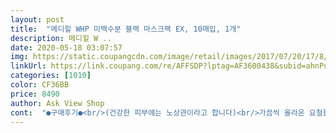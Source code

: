 ```yaml
---
layout: post 
title:  "메디힐 WHP 미백수분 블랙 마스크팩 EX, 10매입, 1개" 
description: 메디힐 W ..
date: 2020-05-18 03:07:57 
img: https://static.coupangcdn.com/image/retail/images/2017/07/20/17/8/1903775f-1ab4-4701-89e1-3deef49d41b9.jpg 
linkUrl: https://link.coupang.com/re/AFFSDP?lptag=AF3600438&subid=ahnPublicAsk&pageKey=27751721&itemId=107156175&vendorItemId=3206189330&traceid=V0-113-596673b7b6c52e81 
categories: [1010] 
color: CF36BB 
price: 8490 
author: Ask View Shop 
cont:  "●구매후기●<br/>(건강한 피부에는 노상관이라고 합니다)<br/>가끔씩 올라온 요철들이 이것을 사용해주면 금새 가라앉는 것 같아요.<br/><br/>그래서 엄청 신경쓰는 편인데, 1일1팩을 하던 중에 선물로 받아서 몇개 연달아 해보고<br/>그리고 오돌도돌 있었던 요철도 모두 들어갔었습니다.<br/><br/>근데 여기 성분중에 위험성분은 없지만,<br/>꿀피부는 물론, 정말 피부가 뽀얘졌어요.<br/><br/>민감한 피부에 지속적으로 사용시에 유발할 수 있다고 하여, 불안한 마음에 자주는 사용하지 않으려 합니다.<br/><br/>앞에 있는 판디올 성분이 이번년도 알레르기 유발 성분으로 선정되었다고 하더라구요.<br/><br/>저희 중1아이 피부 관리해줄려고 구매했어요.<br/> 피부가 까맣고 사춘기가 오면서 피부가 조금씩 변해가는 걸 느꼈어요.<br/> 그래서 미백수분으로 구매했는데 처음사용하고 다음날 확인해보니 확실히 아주 미세하지만효과를 봤어요.<br/>^^ 살짝 깨끗해지고 하얘진 느낌이 좀들었어요.<br/> 저희 신랑도 피부 좋아진 것 같다고 하구요.<br/> 한 번 써보고 무슨 효과를 보겠냐만은 그래도 저도 우리 신랑도 느꼈으면 효과 본 거겠죠?  다음에 다 쓰고 나면 또 구매할께요^^<br/>제가 엄청난 민감성이라 조금만 안맞으면 바로 지루성으로 변합니다.<br/><br/>제가 이거 3일 연속으로 사용했을때에는,<br/>주변에서도 피부좋다는 말 들었었구요.<br/><br/>지금은 37일 간격으로 사용중이에요.<br/><br/>트러블도 없고, 꿀피부가 되어 즉시 구매를 했습니다.<br/><br/>팩하기전 각질제거 해주구 일주일에 한두번 해주니 좋더라구요!<br/>혹시 이용하시는 분 민감성이라면, 꼭 천천히 이용해주시길 바래요.<br/><br/>환한피부에 수분강화까지 된대서 구매 해서 지금 네번째 사용중이에요! 원래 수분만 하다 미백도 플러스되있어서 한번 구매해서 해보니 순하구 확실히 피부도 맑아지는것같아요!<br/>" 
---
```

